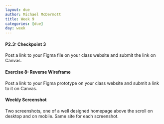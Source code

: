 ```yaml
---
layout: due
author: Michael McDermott
title: Week 9
categories: [due]
day: week
---
```

#### P2.3: Checkpoint 3
Post a link to your Figma file on your class website and submit the link on Canvas.

#### Exercise 8: Reverse Wireframe
Post a link to your Figma prototype on your class website and submit a link to it on Canvas.

#### Weekly Screenshot
Two screenshots, one of a well designed homepage above the scroll on desktop and on mobile. Same site for each screenshot.